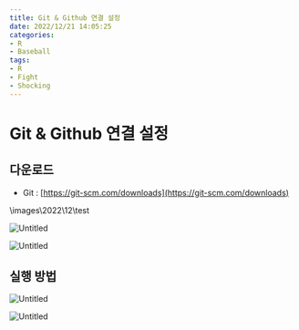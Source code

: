 ```yaml
---
title: Git & Github 연결 설정
date: 2022/12/21 14:05:25
categories:
- R
- Baseball
tags:
- R
- Fight
- Shocking
---
```


# Git & Github 연결 설정

## 다운로드

- Git : [https://git-scm.com/downloads](https://git-scm.com/downloads)

\images\2022\12\test

![Untitled](\images\2022\12\test\Untitled.png)

![Untitled](\images\2022\12\test\Untitled%201.png)

## 실행 방법

![Untitled](\images\2022\12\test\Untitled%202.png)

![Untitled](\images\2022\12\test\Untitled%203.png)